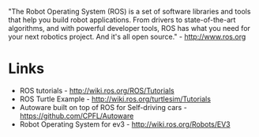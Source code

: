 "The Robot Operating System (ROS) is a set of software libraries and tools that help you build robot applications. From drivers to state-of-the-art algorithms, and with powerful developer tools, ROS has what you need for your next robotics project. And it's all open source." - <http://www.ros.org>

# Links

- ROS tutorials - <http://wiki.ros.org/ROS/Tutorials>
- ROS Turtle Example - <http://wiki.ros.org/turtlesim/Tutorials>
- Autoware built on top of ROS for Self-driving cars - <https://github.com/CPFL/Autoware>
- Robot Operating System for ev3 - <http://wiki.ros.org/Robots/EV3>
